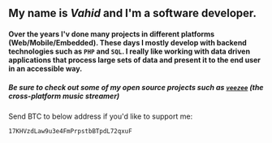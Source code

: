 ## My name is ***Vahid*** and I'm a software developer.

#### Over the years I'v done many projects in different platforms (Web/Mobile/Embedded). These days I mostly develop with backend technologies such as `PHP` and `SQL`. I really like working with data driven applications that process large sets of data and present it to the end user in an accessible way.

##### Be sure to check out some of my open source projects such as [`veezee`](https://github.com/veezee) (the cross-platform music streamer)

Send BTC to below address if you'd like to support me:

`17KHVzdLaw9u3e4FmPrpstbBTpdL72qxuF`
